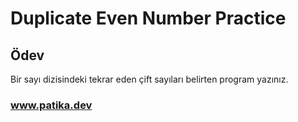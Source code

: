 # Duplicate Even Number Practice

## Ödev
Bir sayı dizisindeki tekrar eden çift sayıları belirten program yazınız.

### www.patika.dev